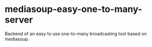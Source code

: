 # mediasoup-easy-one-to-many-server

Backend of an easy to use one-to-many broadcasting tool based on mediasoup.
